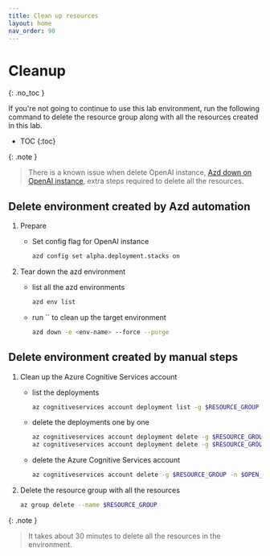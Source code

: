 ```yaml
---
title: Clean up resources
layout: home
nav_order: 90
---
```


# Cleanup
{: .no_toc }

If you're not going to continue to use this lab environment, run the following command to delete the resource group along with all the resources created in this lab.

- TOC
{:toc}

{: .note }
> There is a known issue when delete OpenAI instance, [Azd down on OpenAI instance](https://github.com/Azure/azure-dev/issues/4210), extra steps required to delete all the resources.

## Delete environment created by Azd automation

1. Prepare

   - Set config flag for OpenAI instance
  
     ```bash
     azd config set alpha.deployment.stacks on
     ```

1. Tear down the azd environment

   - list all the azd environments

     ```bash
     azd env list
     ```

   - run `` to clean up the target environment

     ```bash
     azd down -e <env-name> --force --purge
     ```

## Delete environment created by manual steps

1. Clean up the Azure Cognitive Services account

   - list the deployments

     ```bash
     az cognitiveservices account deployment list -g $RESOURCE_GROUP -n $OPEN_AI_SERVICE_NAME -o table
     ```

   - delete the deployments one by one

     ```bash
     az cognitiveservices account deployment delete -g $RESOURCE_GROUP -n $OPEN_AI_SERVICE_NAME --deployment-name gpt-4o
     az cognitiveservices account deployment delete -g $RESOURCE_GROUP -n $OPEN_AI_SERVICE_NAME --deployment-name text-embedding-ada-002
     ```

   - delete the Azure Cognitive Services account

     ```bash
     az cognitiveservices account delete -g $RESOURCE_GROUP -n $OPEN_AI_SERVICE_NAME
     ```

1. Delete the resource group with all the resources

   ```bash
   az group delete --name $RESOURCE_GROUP
   ```

{: .note }

> It takes about 30 minutes to delete all the resources in the environment.
